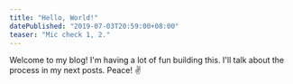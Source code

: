```yaml
---
title: "Hello, World!"
datePublished: "2019-07-03T20:59:00+08:00"
teaser: "Mic check 1, 2."
---
```


Welcome to my blog! I'm having a lot of fun building this. I'll talk about the process in my next posts. Peace! ✌️